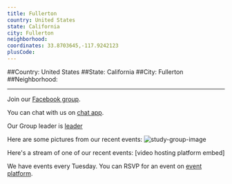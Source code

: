 ```yaml
---
title: Fullerton
country: United States
state: California
city: Fullerton
neighborhood: 
coordinates: 33.8703645,-117.9242123
plusCode:
---
```


##Country: United States
##State: California
##City: Fullerton
##Neighborhood: 
*****
Join our [Facebook group](https://www.facebook.com/groups/free.code.camp.fullerton.city/).

You can chat with us on [chat app]().

Our Group leader is [leader]()

Here are some pictures from our recent events:
![study-group-image]()

Here's a stream of one of our recent events:
[video hosting platform embed]

We have events every Tuesday. You can RSVP for an event on [event platform]().
